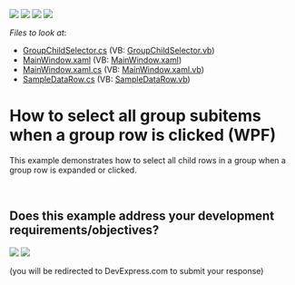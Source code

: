 <!-- default badges list -->
![](https://img.shields.io/endpoint?url=https://codecentral.devexpress.com/api/v1/VersionRange/128652771/12.2.6%2B)
[![](https://img.shields.io/badge/Open_in_DevExpress_Support_Center-FF7200?style=flat-square&logo=DevExpress&logoColor=white)](https://supportcenter.devexpress.com/ticket/details/E4617)
[![](https://img.shields.io/badge/📖_How_to_use_DevExpress_Examples-e9f6fc?style=flat-square)](https://docs.devexpress.com/GeneralInformation/403183)
[![](https://img.shields.io/badge/💬_Leave_Feedback-feecdd?style=flat-square)](#does-this-example-address-your-development-requirementsobjectives)
<!-- default badges end -->
<!-- default file list -->
*Files to look at*:

* [GroupChildSelector.cs](./CS/GridGroupSelect/GroupChildSelector.cs) (VB: [GroupChildSelector.vb](./VB/GridGroupSelect/GroupChildSelector.vb))
* [MainWindow.xaml](./CS/GridGroupSelect/MainWindow.xaml) (VB: [MainWindow.xaml](./VB/GridGroupSelect/MainWindow.xaml))
* [MainWindow.xaml.cs](./CS/GridGroupSelect/MainWindow.xaml.cs) (VB: [MainWindow.xaml.vb](./VB/GridGroupSelect/MainWindow.xaml.vb))
* [SampleDataRow.cs](./CS/GridGroupSelect/SampleDataRow.cs) (VB: [SampleDataRow.vb](./VB/GridGroupSelect/SampleDataRow.vb))
<!-- default file list end -->
# How to select all group subitems when a group row is clicked (WPF)


<p>This example demonstrates how to select all child rows in a group when a group row is expanded or clicked.</p>

<br/>


<!-- feedback -->
## Does this example address your development requirements/objectives?

[<img src="https://www.devexpress.com/support/examples/i/yes-button.svg"/>](https://www.devexpress.com/support/examples/survey.xml?utm_source=github&utm_campaign=how-to-select-all-group-subitems-when-a-group-row-is-clicked-wpf-e4617&~~~was_helpful=yes) [<img src="https://www.devexpress.com/support/examples/i/no-button.svg"/>](https://www.devexpress.com/support/examples/survey.xml?utm_source=github&utm_campaign=how-to-select-all-group-subitems-when-a-group-row-is-clicked-wpf-e4617&~~~was_helpful=no)

(you will be redirected to DevExpress.com to submit your response)
<!-- feedback end -->
